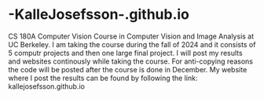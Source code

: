 # -KalleJosefsson-.github.io
CS 180A Computer Vision
Course in Computer Vision and Image Analysis at UC Berkeley. I am taking the course during the fall of 2024 and it consists of 5 computr projects and then one large final project. I will post my results and websites continously while taking the course. For anti-copying reasons the code will be posted after the course is done in December. My website where I post the results can be found by following the link: kallejosefsson.github.io
